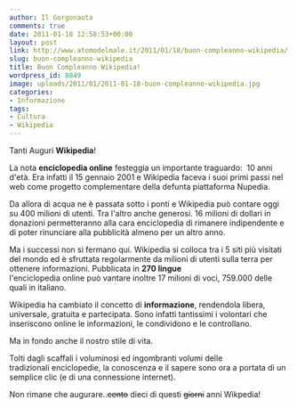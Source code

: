 ```yaml
---
author: Il Gorgonauta
comments: true
date: 2011-01-18 12:58:53+00:00
layout: post
link: http://www.atomodelmale.it/2011/01/18/buon-compleanno-wikipedia/
slug: buon-compleanno-wikipedia
title: Buon Compleanno Wikipedia!
wordpress_id: 8849
image: uploads/2011/01/2011-01-18-buon-compleanno-wikipedia.jpg
categories:
- Informazione
tags:
- Cultura
- Wikipedia
---
```



Tanti Auguri **Wikipedia**!

La nota **enciclopedia online** festeggia un importante traguardo:  10 anni d'età. Era infatti il 15 gennaio 2001 e Wikipedia faceva i suoi primi passi nel web come progetto complementare della defunta piattaforma Nupedia.

Da allora di acqua ne è passata sotto i ponti e Wikipedia può contare oggi su 400 milioni di utenti. Tra l'altro anche generosi. 16 milioni di dollari in donazioni permetteranno alla cara enciclopedia di rimanere indipendente e di poter rinunciare alla pubblicità almeno per un altro anno.

Ma i successi non si fermano qui. Wikipedia si colloca tra i 5 siti più visitati del mondo ed è sfruttata regolarmente da milioni di utenti sulla terra per ottenere informazioni. Pubblicata in **270 lingue** l'enciclopedia online può vantare inoltre 17 milioni di voci, 759.000 delle quali in italiano.

Wikipedia ha cambiato il concetto di **informazione**, rendendola libera, universale, gratuita e partecipata. Sono infatti tantissimi i volontari che inseriscono online le informazioni, le condividono e le controllano.

Ma in fondo anche il nostro stile di vita.

Tolti dagli scaffali i voluminosi ed ingombranti volumi delle tradizionali enciclopedie, la conoscenza e il sapere sono ora a portata di un semplice clic (e di una connessione internet).

Non rimane che augurare..<del>cento</del> dieci di questi <del>giorni</del> anni Wikpedia!
